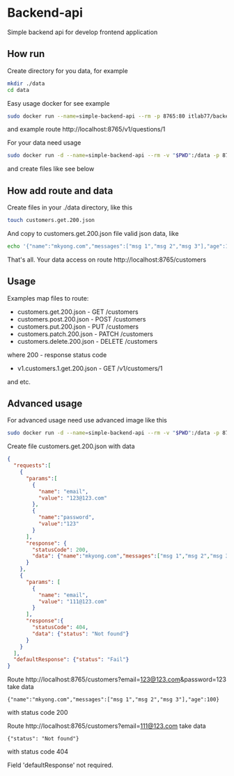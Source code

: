 # Backend-api

Simple backend api for develop frontend application

## How run

Create directory for you data, for example
```bash
mkdir ./data
cd data
```

Easy usage docker for see example
```bash
sudo docker run --name=simple-backend-api --rm -p 8765:80 itlab77/backend-api
```
and example route
http://localhost:8765/v1/questions/1

For your data need usage
```bash
sudo docker run -d --name=simple-backend-api --rm -v "$PWD":/data -p 8765:80 itlab77/backend-api
```
and create files like see below

## How add route and data

Create files in your ./data directory, like this
```bash
touch customers.get.200.json
```
And copy to customers.get.200.json file valid json data, like
```bash
echo '{"name":"mkyong.com","messages":["msg 1","msg 2","msg 3"],"age":100}' >> customers.get.200.json
```

That's all. Your data access on route http://localhost:8765/customers

## Usage

Examples map files to route:

- customers.get.200.json - GET /customers
- customers.post.200.json - POST /customers
- customers.put.200.json - PUT /customers
- customers.patch.200.json - PATCH /customers
- customers.delete.200.json - DELETE /customers

where 200 - response status code

- v1.customers.1.get.200.json - GET /v1/customers/1
 
and etc.

## Advanced usage

For advanced usage need use advanced image like this
```bash
sudo docker run -d --name=simple-backend-api --rm -v "$PWD":/data -p 8765:80 itlab77/backend-api-advanced
```

Create file customers.get.200.json with data

```json
{
  "requests":[
    {
      "params":[
        {
          "name": "email", 
          "value": "123@123.com"
        }, 
        {
          "name":"password", 
          "value":"123"
        }
      ], 
      "response": {
        "statusCode": 200, 
        "data": {"name":"mkyong.com","messages":["msg 1","msg 2","msg 3"],"age":100}
      }
    }, 
    {
      "params": [
        {
          "name": "email", 
          "value": "111@123.com"
        }
      ], 
      "response":{
        "statusCode": 404, 
        "data": {"status": "Not found"}
      }
    }
  ], 
  "defaultResponse": {"status": "Fail"}
}
```

Route
http://localhost:8765/customers?email=123@123.com&password=123
take data
```
{"name":"mkyong.com","messages":["msg 1","msg 2","msg 3"],"age":100}
```
with status code 200

Route
http://localhost:8765/customers?email=111@123.com
take data
```
{"status": "Not found"}
```
with status code 404

Field 'defaultResponse' not required.
